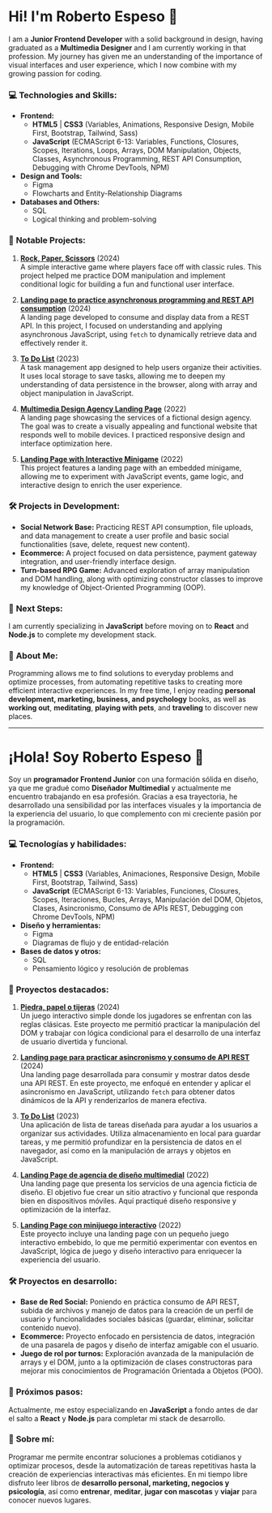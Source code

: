 # Hi! I'm Roberto Espeso 👋

I am a **Junior Frontend Developer** with a solid background in design, having graduated as a **Multimedia Designer** and I am currently working in that profession. My journey has given me an understanding of the importance of visual interfaces and user experience, which I now combine with my growing passion for coding.

### 💻 **Technologies and Skills:**
- **Frontend:**
  - **HTML5** | **CSS3** (Variables, Animations, Responsive Design, Mobile First, Bootstrap, Tailwind, Sass)
  - **JavaScript** (ECMAScript 6-13: Variables, Functions, Closures, Scopes, Iterations, Loops, Arrays, DOM Manipulation, Objects, Classes, Asynchronous Programming, REST API Consumption, Debugging with Chrome DevTools, NPM)
- **Design and Tools:**
  - Figma
  - Flowcharts and Entity-Relationship Diagrams
- **Databases and Others:**
  - SQL
  - Logical thinking and problem-solving

### 🚀 **Notable Projects:**

1. **[Rock, Paper, Scissors](https://robertoespeso.github.io/rps.github.io/)** (2024)  
   A simple interactive game where players face off with classic rules. This project helped me practice DOM manipulation and implement conditional logic for building a fun and functional user interface.

2. **[Landing page to practice asynchronous programming and REST API consumption](https://robertoespeso.github.io/MaravillaMartinez/)** (2024)  
   A landing page developed to consume and display data from a REST API. In this project, I focused on understanding and applying asynchronous JavaScript, using `fetch` to dynamically retrieve data and effectively render it.

3. **[To Do List](https://robertoespeso.github.io/ToDoSuper.github.io/)** (2023)  
   A task management app designed to help users organize their activities. It uses local storage to save tasks, allowing me to deepen my understanding of data persistence in the browser, along with array and object manipulation in JavaScript.

4. **[Multimedia Design Agency Landing Page](https://robertoespeso.github.io/Turuweb.github.io/index.html)** (2022)  
   A landing page showcasing the services of a fictional design agency. The goal was to create a visually appealing and functional website that responds well to mobile devices. I practiced responsive design and interface optimization here.

5. **[Landing Page with Interactive Minigame](https://robertoespeso.github.io/Imaginaudio.github.io/index.html)** (2022)  
   This project features a landing page with an embedded minigame, allowing me to experiment with JavaScript events, game logic, and interactive design to enrich the user experience.

### 🛠 **Projects in Development:**
- **Social Network Base:** Practicing REST API consumption, file uploads, and data management to create a user profile and basic social functionalities (save, delete, request new content).
- **Ecommerce:** A project focused on data persistence, payment gateway integration, and user-friendly interface design.
- **Turn-based RPG Game:** Advanced exploration of array manipulation and DOM handling, along with optimizing constructor classes to improve my knowledge of Object-Oriented Programming (OOP).

### 🔭 **Next Steps:**
I am currently specializing in **JavaScript** before moving on to **React** and **Node.js** to complete my development stack.

### 🎯 **About Me:**
Programming allows me to find solutions to everyday problems and optimize processes, from automating repetitive tasks to creating more efficient interactive experiences. In my free time, I enjoy reading **personal development, marketing, business, and psychology** books, as well as **working out**, **meditating**, **playing with pets**, and **traveling** to discover new places.


----------------------------------------------

# ¡Hola! Soy Roberto Espeso 👋

Soy un **programador Frontend Junior** con una formación sólida en diseño, ya que me gradué como **Diseñador Multimedial** y actualmente me encuentro trabajando en esa profesión. Gracias a esa trayectoria, he desarrollado una sensibilidad por las interfaces visuales y la importancia de la experiencia del usuario, lo que complemento con mi creciente pasión por la programación.

### 💻 **Tecnologías y habilidades:**
- **Frontend:**
  - **HTML5** | **CSS3** (Variables, Animaciones, Responsive Design, Mobile First, Bootstrap, Tailwind, Sass)
  - **JavaScript** (ECMAScript 6-13: Variables, Funciones, Closures, Scopes, Iteraciones, Bucles, Arrays, Manipulación del DOM, Objetos, Clases, Asincronismo, Consumo de APIs REST, Debugging con Chrome DevTools, NPM)
- **Diseño y herramientas:**
  - Figma
  - Diagramas de flujo y de entidad-relación
- **Bases de datos y otros:**
  - SQL
  - Pensamiento lógico y resolución de problemas

### 🚀 **Proyectos destacados:**

1. **[Piedra, papel o tijeras](https://robertoespeso.github.io/rps.github.io/)** (2024)  
   Un juego interactivo simple donde los jugadores se enfrentan con las reglas clásicas. Este proyecto me permitió practicar la manipulación del DOM y trabajar con lógica condicional para el desarrollo de una interfaz de usuario divertida y funcional.

2. **[Landing page para practicar asincronismo y consumo de API REST](https://robertoespeso.github.io/MaravillaMartinez/)** (2024)  
   Una landing page desarrollada para consumir y mostrar datos desde una API REST. En este proyecto, me enfoqué en entender y aplicar el asincronismo en JavaScript, utilizando `fetch` para obtener datos dinámicos de la API y renderizarlos de manera efectiva.

3. **[To Do List](https://robertoespeso.github.io/ToDoSuper.github.io/)** (2023)  
   Una aplicación de lista de tareas diseñada para ayudar a los usuarios a organizar sus actividades. Utiliza almacenamiento en local para guardar tareas, y me permitió profundizar en la persistencia de datos en el navegador, así como en la manipulación de arrays y objetos en JavaScript.

4. **[Landing Page de agencia de diseño multimedial](https://robertoespeso.github.io/Turuweb.github.io/index.html)** (2022)  
   Una landing page que presenta los servicios de una agencia ficticia de diseño. El objetivo fue crear un sitio atractivo y funcional que responda bien en dispositivos móviles. Aquí practiqué diseño responsive y optimización de la interfaz.

5. **[Landing Page con minijuego interactivo](https://robertoespeso.github.io/Imaginaudio.github.io/index.html)** (2022)  
   Este proyecto incluye una landing page con un pequeño juego interactivo embebido, lo que me permitió experimentar con eventos en JavaScript, lógica de juego y diseño interactivo para enriquecer la experiencia del usuario.

### 🛠 **Proyectos en desarrollo:**
- **Base de Red Social:** Poniendo en práctica consumo de API REST, subida de archivos y manejo de datos para la creación de un perfil de usuario y funcionalidades sociales básicas (guardar, eliminar, solicitar contenido nuevo).
- **Ecommerce:** Proyecto enfocado en persistencia de datos, integración de una pasarela de pagos y diseño de interfaz amigable con el usuario.
- **Juego de rol por turnos:** Exploración avanzada de la manipulación de arrays y el DOM, junto a la optimización de clases constructoras para mejorar mis conocimientos de Programación Orientada a Objetos (POO).

### 🔭 **Próximos pasos:**
Actualmente, me estoy especializando en **JavaScript** a fondo antes de dar el salto a **React** y **Node.js** para completar mi stack de desarrollo.

### 🎯 **Sobre mí:**
Programar me permite encontrar soluciones a problemas cotidianos y optimizar procesos, desde la automatización de tareas repetitivas hasta la creación de experiencias interactivas más eficientes. En mi tiempo libre disfruto leer libros de **desarrollo personal, marketing, negocios y psicología**, así como **entrenar**, **meditar**, **jugar con mascotas** y **viajar** para conocer nuevos lugares.
